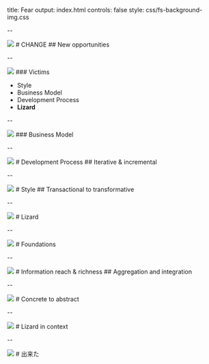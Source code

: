 title: Fear
output: index.html
controls: false
style: css/fs-background-img.css

--

<img src="./img/flower.jpg">
# CHANGE
## New opportunities

--

<img src="./img/ice.jpg">
### Victims

* Style
* Business Model
* Development Process
* **Lizard**

--

<img src="./img/cars.jpg">
### Business Model

--

<img src="./img/donkey.jpg">
# Development Process
## Iterative & incremental

--

<img src="./img/sky.jpg">
# Style
## Transactional to transformative

--

<img src="./img/toilet.jpg">
# Lizard

--

<img src="./img/foundations.jpg">
# Foundations

--

<img src="./img/ghost6.jpg">
# Information reach & richness
## Aggregation and integration

--

<img src="./img/wall.jpg">
# Concrete to abstract

--

<img src="./img/house.jpg">
# Lizard in context

--

<img src="./img/door.jpg">
# 出来た
